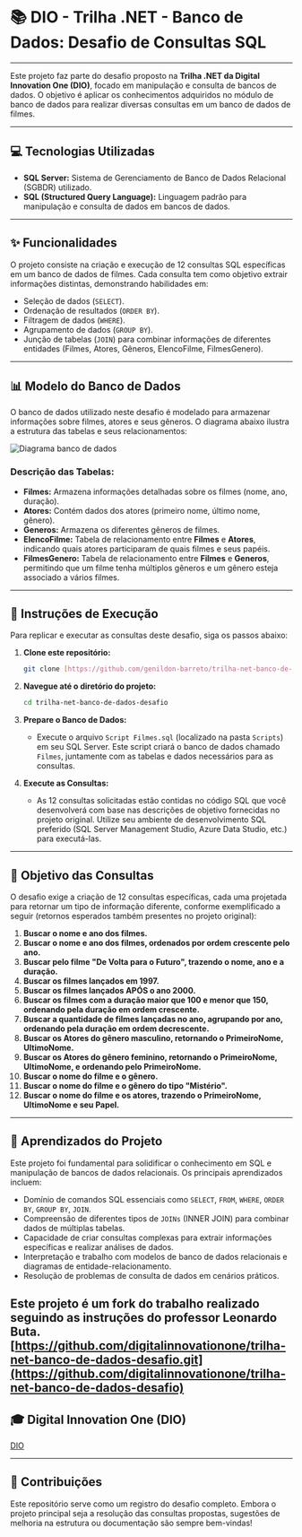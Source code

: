 # 📚 DIO - Trilha .NET - Banco de Dados: Desafio de Consultas SQL

---

Este projeto faz parte do desafio proposto na **Trilha .NET da Digital Innovation One (DIO)**, focado em manipulação e consulta de bancos de dados. O objetivo é aplicar os conhecimentos adquiridos no módulo de banco de dados para realizar diversas consultas em um banco de dados de filmes.

---

## 💻 Tecnologias Utilizadas

* **SQL Server:** Sistema de Gerenciamento de Banco de Dados Relacional (SGBDR) utilizado.
* **SQL (Structured Query Language):** Linguagem padrão para manipulação e consulta de dados em bancos de dados.

---

## ✨ Funcionalidades

O projeto consiste na criação e execução de 12 consultas SQL específicas em um banco de dados de filmes. Cada consulta tem como objetivo extrair informações distintas, demonstrando habilidades em:

* Seleção de dados (`SELECT`).
* Ordenação de resultados (`ORDER BY`).
* Filtragem de dados (`WHERE`).
* Agrupamento de dados (`GROUP BY`).
* Junção de tabelas (`JOIN`) para combinar informações de diferentes entidades (Filmes, Atores, Gêneros, ElencoFilme, FilmesGenero).

---

## 📊 Modelo do Banco de Dados

O banco de dados utilizado neste desafio é modelado para armazenar informações sobre filmes, atores e seus gêneros. O diagrama abaixo ilustra a estrutura das tabelas e seus relacionamentos:

![Diagrama banco de dados](Imagens/diagrama.png)

### Descrição das Tabelas:

* **Filmes:** Armazena informações detalhadas sobre os filmes (nome, ano, duração).
* **Atores:** Contém dados dos atores (primeiro nome, último nome, gênero).
* **Generos:** Armazena os diferentes gêneros de filmes.
* **ElencoFilme:** Tabela de relacionamento entre **Filmes** e **Atores**, indicando quais atores participaram de quais filmes e seus papéis.
* **FilmesGenero:** Tabela de relacionamento entre **Filmes** e **Generos**, permitindo que um filme tenha múltiplos gêneros e um gênero esteja associado a vários filmes.

---

## 🚀 Instruções de Execução

Para replicar e executar as consultas deste desafio, siga os passos abaixo:

1.  **Clone este repositório:**
    ```bash
    git clone [https://github.com/genildon-barreto/trilha-net-banco-de-dados-desafio.git](https://github.com/genildon-barreto/trilha-net-banco-de-dados-desafio.git)
    ```
2.  **Navegue até o diretório do projeto:**
    ```bash
    cd trilha-net-banco-de-dados-desafio
    ```
3.  **Prepare o Banco de Dados:**
    * Execute o arquivo `Script Filmes.sql` (localizado na pasta `Scripts`) em seu SQL Server. Este script criará o banco de dados chamado `Filmes`, juntamente com as tabelas e dados necessários para as consultas.

4.  **Execute as Consultas:**
    * As 12 consultas solicitadas estão contidas no código SQL que você desenvolverá com base nas descrições de objetivo fornecidas no projeto original. Utilize seu ambiente de desenvolvimento SQL preferido (SQL Server Management Studio, Azure Data Studio, etc.) para executá-las.

---

## 🎯 Objetivo das Consultas

O desafio exige a criação de 12 consultas específicas, cada uma projetada para retornar um tipo de informação diferente, conforme exemplificado a seguir (retornos esperados também presentes no projeto original):

1.  **Buscar o nome e ano dos filmes.**
2.  **Buscar o nome e ano dos filmes, ordenados por ordem crescente pelo ano.**
3.  **Buscar pelo filme "De Volta para o Futuro", trazendo o nome, ano e a duração.**
4.  **Buscar os filmes lançados em 1997.**
5.  **Buscar os filmes lançados APÓS o ano 2000.**
6.  **Buscar os filmes com a duração maior que 100 e menor que 150, ordenando pela duração em ordem crescente.**
7.  **Buscar a quantidade de filmes lançadas no ano, agrupando por ano, ordenando pela duração em ordem decrescente.**
8.  **Buscar os Atores do gênero masculino, retornando o PrimeiroNome, UltimoNome.**
9.  **Buscar os Atores do gênero feminino, retornando o PrimeiroNome, UltimoNome, e ordenando pelo PrimeiroNome.**
10. **Buscar o nome do filme e o gênero.**
11. **Buscar o nome do filme e o gênero do tipo "Mistério".**
12. **Buscar o nome do filme e os atores, trazendo o PrimeiroNome, UltimoNome e seu Papel.**

---

## 🧠 Aprendizados do Projeto

Este projeto foi fundamental para solidificar o conhecimento em SQL e manipulação de bancos de dados relacionais. Os principais aprendizados incluem:

* Domínio de comandos SQL essenciais como `SELECT`, `FROM`, `WHERE`, `ORDER BY`, `GROUP BY`, `JOIN`.
* Compreensão de diferentes tipos de `JOINs` (INNER JOIN) para combinar dados de múltiplas tabelas.
* Capacidade de criar consultas complexas para extrair informações específicas e realizar análises de dados.
* Interpretação e trabalho com modelos de banco de dados relacionais e diagramas de entidade-relacionamento.
* Resolução de problemas de consulta de dados em cenários práticos.

Este projeto é um fork do trabalho realizado seguindo as instruções do professor **Leonardo Buta**.  
[https://github.com/digitalinnovationone/trilha-net-banco-de-dados-desafio.git](https://github.com/digitalinnovationone/trilha-net-banco-de-dados-desafio)
---

## 🎓 Digital Innovation One (DIO)

[DIO](https://www.dio.me)

---

## 🤝 Contribuições

Este repositório serve como um registro do desafio completo. Embora o projeto principal seja a resolução das consultas propostas, sugestões de melhoria na estrutura ou documentação são sempre bem-vindas!